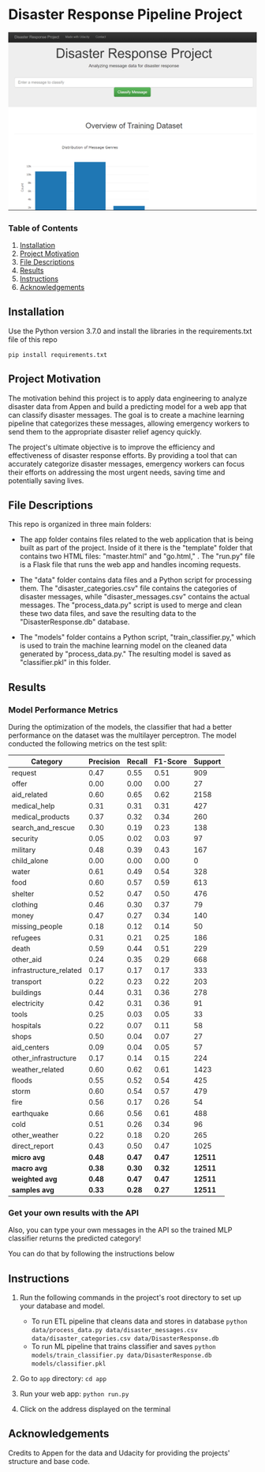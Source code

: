 # Disaster Response Pipeline Project

![Image](screenshot.png)

### Table of Contents
1. [Installation](#installation)
2. [Project Motivation](#motivation)
3. [File Descriptions](#files)
4. [Results](#results)
5. [Instructions](#instructions)
5. [Acknowledgements](#acknowledgements)

## Installation <a name="installation"></a>

Use the Python version 3.7.0 and install the libraries in the requirements.txt file of this repo

```
pip install requirements.txt
```

## Project Motivation<a name="motivation"></a>

The motivation behind this project is to apply data engineering to analyze disaster data from Appen and build a predicting model for a web app that can classify disaster messages. The goal is to create a machine learning pipeline that categorizes these messages, allowing emergency workers to send them to the appropriate disaster relief agency quickly.

The project's ultimate objective is to improve the efficiency and effectiveness of disaster response efforts. By providing a tool that can accurately categorize disaster messages, emergency workers can focus their efforts on addressing the most urgent needs, saving time and potentially saving lives.

## File Descriptions <a name="files"></a>

This repo is organized in three main folders:
- The app folder contains files related to the web application that is being built as part of the project. Inside of it there is the "template" folder that contains two HTML files: "master.html" and "go.html," . The "run.py" file is a Flask file that runs the web app and handles incoming requests.

- The "data" folder contains data files and a Python script for processing them. The "disaster_categories.csv" file contains the categories of disaster messages, while "disaster_messages.csv" contains the actual messages. The "process_data.py" script is used to merge and clean these two data files, and save the resulting data to the "DisasterResponse.db" database.

- The "models" folder contains a Python script, "train_classifier.py," which is used to train the machine learning model on the cleaned data generated by "process_data.py." The resulting model is saved as "classifier.pkl" in this folder.

## Results<a name="results"></a>

### Model Performance Metrics 

During the optimization of the models, the classifier that had a better performance on the dataset was the multilayer perceptron. The model conducted the following metrics on the test split:

| Category               | Precision | Recall   | F1-Score | Support   |
|------------------------|-----------|----------|----------|-----------|
| request                | 0.47      | 0.55     | 0.51     | 909       |
| offer                  | 0.00      | 0.00     | 0.00     | 27        |
| aid_related            | 0.60      | 0.65     | 0.62     | 2158      |
| medical_help           | 0.31      | 0.31     | 0.31     | 427       |
| medical_products       | 0.37      | 0.32     | 0.34     | 260       |
| search_and_rescue      | 0.30      | 0.19     | 0.23     | 138       |
| security               | 0.05      | 0.02     | 0.03     | 97        |
| military               | 0.48      | 0.39     | 0.43     | 167       |
| child_alone            | 0.00      | 0.00     | 0.00     | 0         |
| water                  | 0.61      | 0.49     | 0.54     | 328       |
| food                   | 0.60      | 0.57     | 0.59     | 613       |
| shelter                | 0.52      | 0.47     | 0.50     | 476       |
| clothing               | 0.46      | 0.30     | 0.37     | 79        |
| money                  | 0.47      | 0.27     | 0.34     | 140       |
| missing_people         | 0.18      | 0.12     | 0.14     | 50        |
| refugees               | 0.31      | 0.21     | 0.25     | 186       |
| death                  | 0.59      | 0.44     | 0.51     | 229       |
| other_aid              | 0.24      | 0.35     | 0.29     | 668       |
| infrastructure_related | 0.17      | 0.17     | 0.17     | 333       |
| transport              | 0.22      | 0.23     | 0.22     | 203       |
| buildings              | 0.44      | 0.31     | 0.36     | 278       |
| electricity            | 0.42      | 0.31     | 0.36     | 91        |
| tools                  | 0.25      | 0.03     | 0.05     | 33        |
| hospitals              | 0.22      | 0.07     | 0.11     | 58        |
| shops                  | 0.50      | 0.04     | 0.07     | 27        |
| aid_centers            | 0.09      | 0.04     | 0.05     | 57        |
| other_infrastructure   | 0.17      | 0.14     | 0.15     | 224       |
| weather_related        | 0.60      | 0.62     | 0.61     | 1423      |
| floods                 | 0.55      | 0.52     | 0.54     | 425       |
| storm                  | 0.60      | 0.54     | 0.57     | 479       |
| fire                   | 0.56      | 0.17     | 0.26     | 54        |
| earthquake             | 0.66      | 0.56     | 0.61     | 488       |
| cold                   | 0.51      | 0.26     | 0.34     | 96        |
| other_weather          | 0.22      | 0.18     | 0.20     | 265       |
| direct_report          | 0.43      | 0.50     | 0.47     | 1025      |
| **micro avg**          | **0.48**  | **0.47** | **0.47** | **12511** |
| **macro avg**          | **0.38**  | **0.30** | **0.32** | **12511** |
| **weighted avg**       | **0.48**  | **0.47** | **0.47** | **12511** |
| **samples avg**        | **0.33**  | **0.28** | **0.27** | **12511** |

### Get your own results with the API

Also, you can type your own messages in the API so the trained MLP classifier returns the predicted category!

You can do that by following the instructions below

## Instructions <a name="instructions"></a>
1. Run the following commands in the project's root directory to set up your database and model.

    - To run ETL pipeline that cleans data and stores in database
        `python data/process_data.py data/disaster_messages.csv data/disaster_categories.csv data/DisasterResponse.db`
    - To run ML pipeline that trains classifier and saves
        `python models/train_classifier.py data/DisasterResponse.db models/classifier.pkl`

2. Go to `app` directory: `cd app`

3. Run your web app: `python run.py`

4. Click on the address displayed on the terminal

## Acknowledgements<a name="acknowledgements"></a>

Credits to Appen for the data and Udacity for providing the projects' structure and base code.
